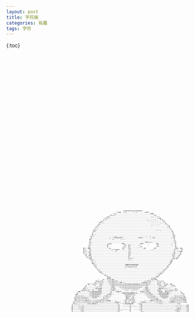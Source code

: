 ```yaml
---
layout: post
title: 字符画
categories: 有趣
tags: 字符
---
```

{:toc}


<div style="white-space: pre; font-family: monospace; transform: scale(0.4, 0.25) ">
                                                C@$%$%XzLb%8$$Z.                                            
                                          'Y$#_-+++_____+_+______o$8`.                                      
                                        *%+__________________________}BM.                                   
                                     l$]?+______________________________?$`                                 
                                   h%+________________________________++_+-%:                               
                                't$}+___________________________________-__+1B                              
                                $<>________________________________+,:::;<___?%c.                           
                              $v~__________________________________~:::::::--__?$                           
                            'B?++___________________________________,:::::::-+_+:$.                         
                            $i_______________________________________,:::::::____?%`                        
                           $>_________________________________________+;:::::______@1                       
                         '$<______________________________________________-________+$.                      
                         %_+_________________________________________________________$                      
                        du+_______________________________________________+,;+________$                     
                       .$?____________________________________________________________Jx                    
                       $_______________________________________________________________$.                   
                       @~+_____________________________________________________________@c                   
                     `$++________________++___+_______________~_-_+__+_-_______________+B`                  
                      @______________+-~]O$@%&k?-___________&$h(~~___+_1@-____________++@                   
                     WC______________~_++_____+_+_______________________________________$                   
                     %~_________________________________________________________________m(                  
                    '$+__________________________________________]UCj]<-________________+@                  
                     @+____________+u@c .     'M$____________>BI          b$-_________+__$                  
                    )p_____________0.           ^8~_#?______~r     ^`      B_~________+__$                  
                    xc_____________8.           Iu__$~______++$           J?~___________-$'                 
                &1_~WB______________(p.        O1___Q]__________$$      f#______________-$M+_Qq             
                $++_-$+_______________+]*$$Bf_-++___n}________________+++_______________Zc+__-$             
                $++__$+__________________++_________r{__________________________________$__++m&             
                #-+_?@______________________________O]_________________________________+$+___$              
                 %]__Bi_____________________________$]________________________________~n$-_-|$              
                 ,$_+BL_____________________________@~________________________________+$?__?$               
                   @;i@_____________________________$__________________________________$?_+B                
                    ~$8-____________________________$]l?-______________________________@%*B                 
                      &??___________________________+-+______________________________~B                     
                       $-+___________________________________________________________U8                     
                       Ma~___________________________________________________________M                      
                        $}+______________________]WB@$@@@@@8________________________M                       
                         @+______________________>?$vrjjjx%________________________B_                       
                         .$______________________++~??+~~++______________________-$^                        
                           $_>_________________________________________________++$"                         
                            $>_________________________________________________+$``                         
                             $8______________________________________________+!$                            
                              '&___________________________________________++$$                             
                                 @i-_______________________________________+$'                              
                                 `_#>+___________________________________-@d.                               
                                  .d@B________________________________{?d$                                  
                            ^  /$-:[{1/Bx-__________________________+_$@,M%                                 
                          O&}{1$,,,;1{}@Ch$|-_+__________________[>%$],,,,"$?{r%`                           
                      .  $u_I[|a,,,,}{{$Jnnj*@8~?_____________+wB$&{{[,,,,`${{"`$ .                         
                   "B<"!$1[,,]@;:,,,,}}$$xnnnnnun$$%$@%%$@@$@rnnnu$]],,,,,:8{},"?[$!:$8                     
                  @ ,,,^`%-,,{$:,,,,,;}$$+1nnnnnnnnnnnnnnnnnnnnnx+@)",,,,,,^w1+:Z$^,,,Iab                   
                 @",,,,,,,;h"{l,,,,,,,]$@-__-nrnnnnnnnnnnnnnxnx__xp{,,,,,,,:[}{%)!`,,,,,'*                  
                B{>",,,,,^@$$$M`,,,,,:{c8?____++fxuunnnnnnnn}-__+(B{:,,,,,,;B$$%x){:",,,,d"                 
              :p@$r}1,,l$ . @$$`,,,,,"?%M?_______+++__-+?++_____+]&ZI,,,,,,%$$ . @_{{1}[rd$"                
            #W`,,,,;l1{@@$B@@$@`,,,,,"$',,CM$?+____+__++___-_lhB/{{Bu,,,,,,Y$$B- #${}?l.:,,, %              
           8,",,,,,,,]1$$$$$$$[,,,,,,@{,```^;',IM$$$@$BB$%$-,,,^^{{}WX,,,,,_@@$$$$@B{,,,,,,,,"W<            
          MX,,,,,,,,,}{$$$$$$Z,,,,,$Y1["^```````^%]m%$$($,``````^,({{{M^,,,"{$$$$$$$,,,,,,,,,,,$^           
          $){1{}[,,,,?]$$$$$o,,,,l8}{},``````````:&$}m-$:^````````^{{{1}@;,:,1$$$$$j,,,,?1{{}]1)@.          
         8}1$rffj@}{",:{$$@,,,,`${{{}'````````````W@v_+@^``````````^>{{{1(}:,,{X@$Z",,}}[&/ffqu}${          
         %$/fffff($}{",,,,,,,,jv%|}{.````````````,Bnnu+&%^```````````^{{1JW@',,,",,,:1{{$ffffft0$$          
         $fffffffxWu1{?;>[{]ZqfffjrB$B;;`^"`````^ok`unu}$;``````,l`":%B%tffff8:;,,,,:{[@jfffffffU@          
        $/fff]>ifff%1{{{{{$@rtfff~~+~<-~-U@$o"``,${cl un$>``'^$@$%<~~<~~~rffffn*:,,"{[B#fffffjfft@,         
       `@nj>~~~~~~~[$1[wB@tr_+~~~~~~~~~~~~~<B'^` @+_v? u@@^`^/@~~~~~~~~~~~+fffffn%%(|%8ffff}<~~+1~&         
       $vj[~~~~~~~~~_zMx{~~~~~~~~~~~~~~~~~~>$,^^"}$$pM$@B```^/@+~~~~~~~~~~~~<fffjxrWBrfffj~~~~~~~~$         
       $/x~~~~~~~~~~~~~~~~~~~~~~~~~~~~~~~~~+$'^``[11u%{{},``^\@~~~~~~~~~~~~~~~~jfffffftr<~~~~~~~~~@$        
       $(~~~_+~r~~~~~~~~~~~~~~~~~~~~~~~~~~~+$^`^^^"]1$1?`^^`^|@~~~~~~~~~~~~~~~~~~>/ff1~~~~~~~~~~~~h$        
       $_~~~?r~f<~~~~~~~~~~~~~~~~~~~~~~~~~~+$:``````^%``````^(B~~~~~~~~~~~~~~~~~~~~~~~~~~~+~\<~~~~m$        
       @~~~~~t/n}~~~~~~~~~~~~~~~~~~~~~~~~~~_$'`^^^^^"@^^^^^`^)$~~~~~~~~~~~~~~~~~~~~~~~~~~rf\/}~~~~U$        
      ^@~~~~l>L$f~~~~~~~~~~~~~~~~~~~~~~~~~~~B.```````$``````"}$~~~~~~~~~~~~~~~~~~~~~~~~~~_xq@<~~~~Y$        
      `$~~~~~~c$r~~~~~~~~~~~~~~~~~~~~~~~~~~+$,^^^^^^'$```^^`^+%~~~~~~~~~~~~~~~~~~~~~~~~~~+x@ri~~~~n$        
      '$_~~~~~f$t~~~~~~~~~~~~~~~~~~~~~~~~~~<$"^`````"$``````"~$+~~~~~~~~~~~~~~~~~~~~~~~~~?Za{_~~~~j$    
</div>